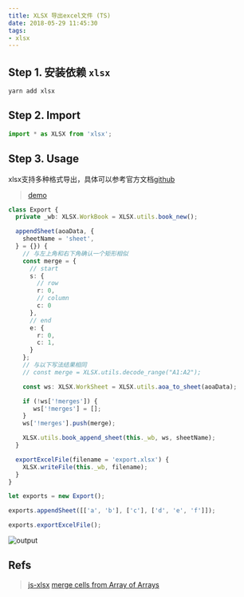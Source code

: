 ```yaml
---
title: XLSX 导出excel文件 (TS)
date: 2018-05-29 11:45:30
tags:
- xlsx
---
```


## Step 1. 安装依赖 `xlsx`

```shell
yarn add xlsx
```

## Step 2. Import

```ts
import * as XLSX from 'xlsx';
```

## Step 3. Usage

xlsx支持多种格式导出，具体可以参考官方文档[github](https://github.com/SheetJS/js-xlsx)

> [demo](https://stackblitz.com/edit/angular-pzkjbz)


```ts
class Export {
  private _wb: XLSX.WorkBook = XLSX.utils.book_new();

  appendSheet(aoaData, {
    sheetName = 'sheet',
  } = {}) {
    // 与左上角和右下角确认一个矩形相似
    const merge = {
      // start
      s: {
        // row
        r: 0,
        // column
        c: 0
      },
      // end
      e: {
        r: 0,
        c: 1,
      }
    };
    // 与以下写法结果相同
    // const merge = XLSX.utils.decode_range("A1:A2");

    const ws: XLSX.WorkSheet = XLSX.utils.aoa_to_sheet(aoaData);

    if (!ws['!merges']) {
       ws['!merges'] = [];
    }
    ws['!merges'].push(merge);

    XLSX.utils.book_append_sheet(this._wb, ws, sheetName);
  }

  exportExcelFile(filename = 'export.xlsx') {
    XLSX.writeFile(this._wb, filename);
  }
}
```

```ts
let exports = new Export();

exports.appendSheet([['a', 'b'], ['c'], ['d', 'e', 'f']]);

exports.exportExcelFile();
```

![output](/assets/images/output/export.png)


## Refs
> [js-xlsx](https://github.com/SheetJS/js-xlsx)
> [merge cells from Array of Arrays](https://github.com/SheetJS/js-xlsx/issues/964)

